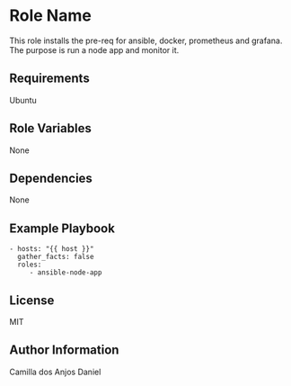 Role Name
=========

This role installs the pre-req for ansible, docker, prometheus and grafana. The purpose is run a node app and monitor it.

Requirements
------------

Ubuntu

Role Variables
--------------

None

Dependencies
------------

None

Example Playbook
----------------

    - hosts: "{{ host }}"
      gather_facts: false
      roles:
         - ansible-node-app

License
-------

MIT


Author Information
------------------

Camilla dos Anjos Daniel
